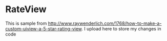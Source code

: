 RateView
========

This is sample from http://www.raywenderlich.com/1768/how-to-make-a-custom-uiview-a-5-star-rating-view. I upload here to store my changes in code
